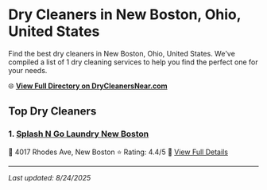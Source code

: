 # Dry Cleaners in New Boston, Ohio, United States

Find the best dry cleaners in New Boston, Ohio, United States. We've compiled a list of 1 dry cleaning services to help you find the perfect one for your needs.

🌐 **[View Full Directory on DryCleanersNear.com](https://drycleanersnear.com/city/US/Ohio/New%20Boston)**

## Top Dry Cleaners

### 1. [Splash N Go Laundry New Boston](https://drycleanersnear.com/dryCleaner/68707036f0d34636f22da25d/splash-n-go-laundry-new-boston)
📍 4017 Rhodes Ave, New Boston
⭐ Rating: 4.4/5
🔗 [View Full Details](https://drycleanersnear.com/dryCleaner/68707036f0d34636f22da25d/splash-n-go-laundry-new-boston)


---

*Last updated: 8/24/2025*
